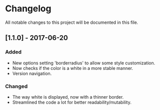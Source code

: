# Changelog

All notable changes to this project will be documented in this file.

## [1.1.0] - 2017-06-20

### Added

- New options setting 'borderradius' to allow some style customization.
- Now checks if the color is a white in a more stable manner.
- Version navigation.

### Changed

- The way white is displayed, now with a thinner border.
- Streamlined the code a lot for better readability/mutability.

[unreleased]: https://github.com/olivierlacan/keep-a-changelog/compare/v1.1.0...HEAD
[1.0.0]: https://github.com/kimpaow/sanity-color-list/compare/v1.0.15...v1.1.0
